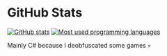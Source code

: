 # GitHub Stats

[![GitHub stats](https://github-readme-stats.vercel.app/api?username=JonJon565&show_icons=true&theme=dark)](github-readme-stats)
[![Most used programming languages](https://github-readme-stats.vercel.app/api/top-langs/?username=JonJon565&show_icons=true&theme=dark)](https://github.com/JonJon565)

Mainly C# because I deobfuscated some games 💀
